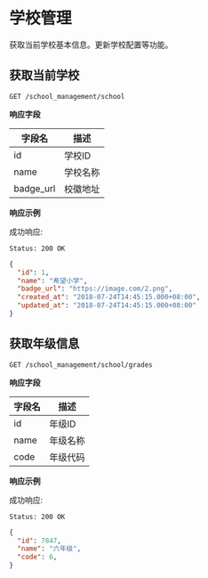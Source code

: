 # 学校管理

获取当前学校基本信息。更新学校配置等功能。

## 获取当前学校

```
GET /school_management/school
```
**响应字段**

| 字段名 | 描述 |
| -- | -- |
| id | 学校ID |
| name | 学校名称 |
| badge_url | 校徽地址 |

**响应示例**

成功响应:

```
Status: 200 OK
```

```json
{
  "id": 1,
  "name": "希望小学",
  "badge_url": "https://image.com/2.png",
  "created_at": "2018-07-24T14:45:15.000+08:00",
  "updated_at": "2018-07-24T14:45:15.000+08:00"
}
```

## 获取年级信息

```
GET /school_management/school/grades
```

**响应字段**

| 字段名 | 描述 |
| -- | -- |
| id | 年级ID |
| name | 年级名称 |
| code | 年级代码 |

**响应示例**

成功响应:

```
Status: 200 OK
```

```json
{
  "id": 7847,
  "name": "六年级",
  "code": 6,
}
```
